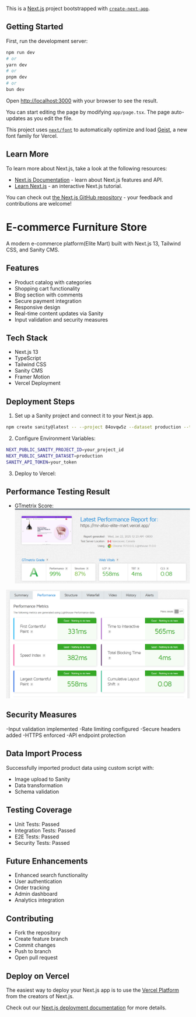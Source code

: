 This is a [Next.js](https://nextjs.org) project bootstrapped with [`create-next-app`](https://nextjs.org/docs/app/api-reference/cli/create-next-app).

## Getting Started

First, run the development server:

```bash
npm run dev
# or
yarn dev
# or
pnpm dev
# or
bun dev
```

Open [http://localhost:3000](http://localhost:3000) with your browser to see the result.

You can start editing the page by modifying `app/page.tsx`. The page auto-updates as you edit the file.

This project uses [`next/font`](https://nextjs.org/docs/app/building-your-application/optimizing/fonts) to automatically optimize and load [Geist](https://vercel.com/font), a new font family for Vercel.

## Learn More

To learn more about Next.js, take a look at the following resources:

- [Next.js Documentation](https://nextjs.org/docs) - learn about Next.js features and API.
- [Learn Next.js](https://nextjs.org/learn) - an interactive Next.js tutorial.

You can check out [the Next.js GitHub repository](https://github.com/vercel/next.js) - your feedback and contributions are welcome!

# E-commerce Furniture Store

A modern e-commerce platform(Elite Mart) built with Next.js 13, Tailwind CSS, and Sanity CMS.

## Features

- Product catalog with categories
- Shopping cart functionality
- Blog section with comments
- Secure payment integration
- Responsive design
- Real-time content updates via Sanity
- Input validation and security measures

## Tech Stack

- Next.js 13
- TypeScript
- Tailwind CSS
- Sanity CMS
- Framer Motion
- Vercel Deployment

## Deployment Steps

 1. Set up a Sanity project and connect it to your Next.js app.
 ```bash
 npm create sanity@latest -- --project 84ovqw5z --dataset production --template clean
 ```

 2. Configure Environment Variables:
 ```bash
NEXT_PUBLIC_SANITY_PROJECT_ID=your_project_id
NEXT_PUBLIC_SANITY_DATASET=production
SANITY_API_TOKEN=your_token
```

3. Deploy to Vercel:

## Performance Testing Result

- GTmetrix Score: 
![Screenshot](https://github.com/MrAfoo/Elite-Mart/blob/master/public/test-report.png?raw=true)
 
![Screenshot](https://github.com/MrAfoo/Elite-Mart/blob/master/public/test-report1.png?raw=true) 

## Security Measures

-Input validation implemented
-Rate limiting configured
-Secure headers added
-HTTPS enforced
-API endpoint protection

## Data Import Process

Successfully imported product data using custom script with:

- Image upload to Sanity
- Data transformation
- Schema validation

## Testing Coverage

- Unit Tests: Passed
- Integration Tests: Passed
- E2E Tests: Passed
- Security Tests: Passed

## Future Enhancements

- Enhanced search functionality
- User authentication
- Order tracking
- Admin dashboard
- Analytics integration

## Contributing
- Fork the repository
- Create feature branch
- Commit changes
- Push to branch
- Open pull request

## Deploy on Vercel

The easiest way to deploy your Next.js app is to use the [Vercel Platform](https://vercel.com/new?utm_medium=default-template&filter=next.js&utm_source=create-next-app&utm_campaign=create-next-app-readme) from the creators of Next.js.

Check out our [Next.js deployment documentation](https://nextjs.org/docs/app/building-your-application/deploying) for more details.
